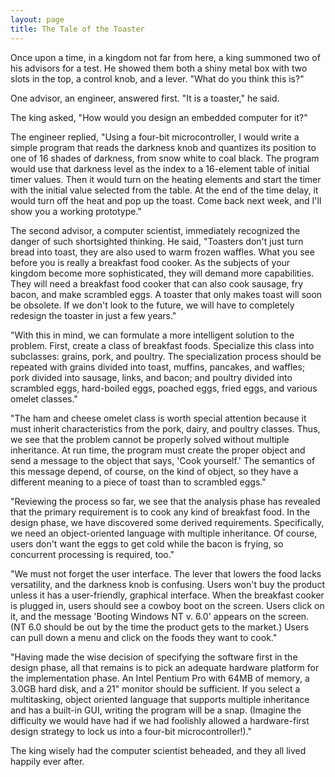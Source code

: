 ```yaml
---
layout: page
title: The Tale of the Toaster
---
```


Once upon a time, in a kingdom not far from here, a king summoned 
two of his advisors for a test. He showed them both a shiny metal box with two 
slots in the top, a control knob, and a lever. "What do you think this 
is?"</p>

One advisor, an engineer, answered first. "It is a toaster," 
he said.</p>

The king asked, "How would you design an embedded computer 
for it?"</p>

The engineer replied, "Using a four-bit microcontroller, 
I would write a simple program that reads the darkness knob and quantizes its 
position to one of 16 shades of darkness, from snow white to coal black. The 
program would use that darkness level as the index to a 16-element table of 
initial timer values. Then it would turn on the heating elements and start the 
timer with the initial value selected from the table. At the end of the time 
delay, it would turn off the heat and pop up the toast. Come back next week, 
and I'll show you a working prototype." </p>

The second advisor, a computer scientist, immediately recognized 
the danger of such shortsighted thinking. He said, "Toasters don't just 
turn bread into toast, they are also used to warm frozen waffles. What you see 
before you is really a breakfast food cooker. As the subjects of your kingdom 
become more sophisticated, they will demand more capabilities. They will need 
a breakfast food cooker that can also cook sausage, fry bacon, and make scrambled 
eggs. A toaster that only makes toast will soon be obsolete. If we don't look 
to the future, we will have to completely redesign the toaster in just a few 
years."</p>

"With this in mind, we can formulate a more intelligent 
solution to the problem. First, create a class of breakfast foods. Specialize 
this class into subclasses: grains, pork, and poultry. The specialization process 
should be repeated with grains divided into toast, muffins, pancakes, and waffles; 
pork divided into sausage, links, and bacon; and poultry divided into scrambled 
eggs, hard-boiled eggs, poached eggs, fried eggs, and various omelet classes."</p>

 "The ham and cheese omelet class is worth special attention 
because it must inherit characteristics from the pork, dairy, and poultry classes. 
Thus, we see that the problem cannot be properly solved without multiple inheritance. 
At run time, the program must create the proper object and send a message to 
the object that says, 'Cook yourself.' The semantics of this message depend, 
of course, on the kind of object, so they have a different meaning to a piece 
of toast than to scrambled eggs." </p>

"Reviewing the process so far, we see that the analysis 
phase has revealed that the primary requirement is to cook any kind of breakfast 
food. In the design phase, we have discovered some derived requirements. Specifically, 
we need an object-oriented language with multiple inheritance. Of course, users 
don't want the eggs to get cold while the bacon is frying, so concurrent processing 
is required, too." </p>

"We must not forget the user interface. The lever that lowers 
the food lacks versatility, and the darkness knob is confusing. Users won't 
buy the product unless it has a user-friendly, graphical interface. When the 
breakfast cooker is plugged in, users should see a cowboy boot on the screen. 
Users click on it, and the message 'Booting Windows NT v. 6.0' appears on the 
screen. (NT 6.0 should be out by the time the product gets to the market.) Users 
can pull down a menu and click on the foods they want to cook."</p>

 "Having made the wise decision of specifying the software 
first in the design phase, all that remains is to pick an adequate hardware 
platform for the implementation phase. An Intel Pentium Pro with 64MB of memory, 
a 3.0GB hard disk, and a 21" monitor should be sufficient. If you select 
a multitasking, object oriented language that supports multiple inheritance 
and has a built-in GUI, writing the program will be a snap. (Imagine the difficulty 
we would have had if we had foolishly allowed a hardware-first design strategy 
to lock us into a four-bit microcontroller!)." </p>

The king wisely had the computer scientist beheaded, and they 
all lived happily ever after.</p>
